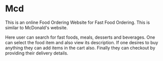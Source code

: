 # Mcd

This is an online Food Ordering Website for Fast Food Ordering. This is similar to McDonald's website.

Here user can search for fast foods, meals, desserts and beverages. One can select the food item and also view its description. If one desires to buy anything they can add items in the cart also. Finally they can checkout by providing their delivery details.
